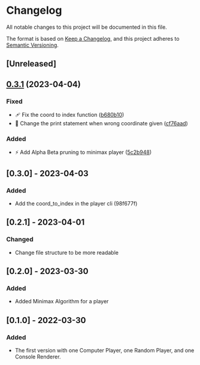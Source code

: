 # Changelog
All notable changes to this project will be documented in this file.

The format is based on [Keep a Changelog](https://keepachangelog.com/en/1.1.0/),
and this project adheres to [Semantic Versioning](https://semver.org/spec/v2.0.0.html).

## [Unreleased]

## [0.3.1](https://github.com/jungersa/tic_tac_toe_rust/compare/v0.3.0...v0.3.1) (2023-04-04)


### Fixed

* :adhesive_bandage: Fix the coord to index function ([b680b10](https://github.com/jungersa/tic_tac_toe_rust/commit/b680b10de2ad266af6576d77f9a6a1a4217d2869))
* :memo: Change the print statement when wrong coordinate given ([cf76aad](https://github.com/jungersa/tic_tac_toe_rust/commit/cf76aad4b3941158474879dea4e7440211bfd548))


### Added

* :zap: Add Alpha Beta pruning to minimax player ([5c2b948](https://github.com/jungersa/tic_tac_toe_rust/commit/5c2b948da891afb7420acfd40083a1d90df85eb6))


## [0.3.0] - 2023-04-03
### Added

- Add the coord_to_index in the player cli (98f677f)


## [0.2.1] - 2023-04-01
### Changed

- Change file structure to be more readable

## [0.2.0] - 2023-03-30
### Added

- Added Minimax Algorithm for a player

## [0.1.0] - 2022-03-30
### Added

- The first version with one Computer Player, one Random Player, and one Console Renderer.
